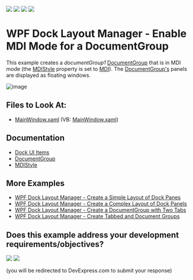 <!-- default badges list -->
![](https://img.shields.io/endpoint?url=https://codecentral.devexpress.com/api/v1/VersionRange/128643552/24.2.1%2B)
[![](https://img.shields.io/badge/Open_in_DevExpress_Support_Center-FF7200?style=flat-square&logo=DevExpress&logoColor=white)](https://supportcenter.devexpress.com/ticket/details/E2190)
[![](https://img.shields.io/badge/📖_How_to_use_DevExpress_Examples-e9f6fc?style=flat-square)](https://docs.devexpress.com/GeneralInformation/403183)
[![](https://img.shields.io/badge/💬_Leave_Feedback-feecdd?style=flat-square)](#does-this-example-address-your-development-requirementsobjectives)
<!-- default badges end -->
# WPF Dock Layout Manager - Enable MDI Mode for a DocumentGroup

This example creates a _documentGroup1_ [DocumentGroup](https://docs.devexpress.com/WPF/DevExpress.Xpf.Docking.DocumentGroup) that is in MDI mode (the [MDIStyle](https://docs.devexpress.com/WPF/DevExpress.Xpf.Docking.DocumentGroup#mdi-style) property is set to [MDI](https://docs.devexpress.com/WPF/DevExpress.Xpf.Docking.MDIStyle)). The [DocumentGroup's](https://docs.devexpress.com/WPF/DevExpress.Xpf.Docking.DocumentGroup) panels are displayed as floating windows.

![image](https://user-images.githubusercontent.com/12169834/173898789-2efb414f-67f8-4051-a8b3-e5102d7501e7.png)

<!-- default file list -->
## Files to Look At:

* [MainWindow.xaml](./CS/DocumentGroup_MDI_Ex/MainWindow.xaml) (VB: [MainWindow.xaml](./VB/DocumentGroup_MDI_Ex/MainWindow.xaml))
<!-- default file list end -->

## Documentation

- [Dock UI Items](https://docs.devexpress.com/WPF/7209/controls-and-libraries/layout-management/dock-windows/dock-items)
- [DocumentGroup](https://docs.devexpress.com/WPF/DevExpress.Xpf.Docking.DocumentGroup)
- [MDIStyle](https://docs.devexpress.com/WPF/DevExpress.Xpf.Docking.DocumentGroup#mdi-style)

## More Examples

- [WPF Dock Layout Manager - Create a Simple Layout of Dock Panes](https://github.com/DevExpress-Examples/how-to-create-a-simple-layout-of-dock-panes-e1600)
- [WPF Dock Layout Manager - Create a Complex Layout of Dock Panels](https://github.com/DevExpress-Examples/how-to-create-a-complex-layout-of-dock-panels-e1663)
- [WPF Dock Layout Manager - Сreate a DocumentGroup with Two Tabs](https://github.com/DevExpress-Examples/how-to-create-a-documentgroup-with-two-tabs-e1670)
- [WPF Dock Layout Manager - Create Tabbed and Document Groups](https://github.com/DevExpress-Examples/how-to-create-a-tabbedgroup-and-documentgroup-groups-e1656)
<!-- feedback -->
## Does this example address your development requirements/objectives?

[<img src="https://www.devexpress.com/support/examples/i/yes-button.svg"/>](https://www.devexpress.com/support/examples/survey.xml?utm_source=github&utm_campaign=wpf-docklayoutmanager-enable-a-documentgroups-mdi-mode&~~~was_helpful=yes) [<img src="https://www.devexpress.com/support/examples/i/no-button.svg"/>](https://www.devexpress.com/support/examples/survey.xml?utm_source=github&utm_campaign=wpf-docklayoutmanager-enable-a-documentgroups-mdi-mode&~~~was_helpful=no)

(you will be redirected to DevExpress.com to submit your response)
<!-- feedback end -->
